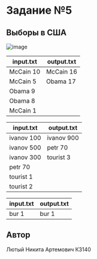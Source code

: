 # Задание №5
##  Выборы в США

![image](https://github.com/user-attachments/assets/741ff070-ca21-49b7-b144-2c9980eb7184)

| input.txt | output.txt |
|-----------|------------|
| McCain 10 | McCain 16  |
| McCain 5  | Obama 17   |
| Obama 9   |            |
| Obama 8   |            |
| McCain 1  |            |

| input.txt   | output.txt  |
|-------------|-------------|
| ivanov 100  | ivanov 900  |
| ivanov 500  | petr 70     |
| ivanov 300  | tourist 3   |
| petr 70     |             |
| tourist 1   |             |
| tourist 2   |             |


| input.txt | output.txt |
|-----------|------------|
| bur 1     | bur 1      |




## Автор
Лютый Никита Артемович К3140
